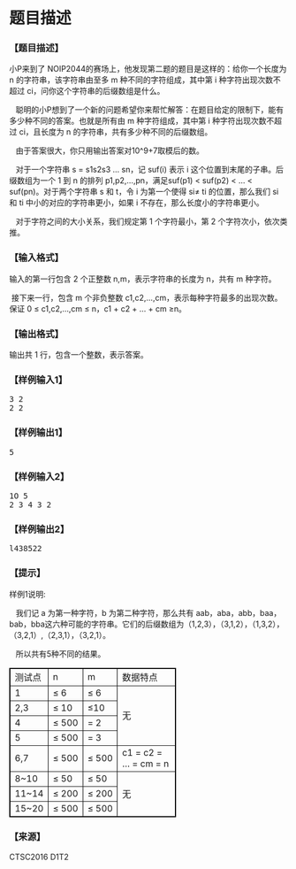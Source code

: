 # 题目描述


<h3>
【题目描述】
</h3>
<p>
小P来到了 NOIP2044的赛场上，他发现第二题的题目是这样的：给你一个长度为 n 的字符串，该字符串由至多 m 种不同的字符组成，其中第 i 种字符出现次数不超过 ci，问你这个字符串的后缀数组是什么。
</p>
<p>
   聪明的小P想到了一个新的问题希望你来帮忙解答：在题目给定的限制下，能有多少种不同的答案。也就是所有由 m 种字符组成，其中第 i 种字符出现次数不超过 ci，且长度为 n 的字符串，共有多少种不同的后缀数组。
</p>
<p>
   由于答案很大，你只用输出答案对10^9+7取模后的数。
</p>
<p>
   对于一个字符串 s = s1s2s3 … sn，记 suf(i) 表示 i 这个位置到末尾的子串。后缀数组为一个 1 到 n 的排列 p1,p2,…,pn，满足suf(p1) &lt; suf(p2) &lt; … &lt; suf(pn)。对于两个字符串 s 和 t，令 i 为第一个使得 si≠ ti 的位置，那么我们 si 和 ti 中小的对应的字符串更小，如果 i 不存在，那么长度小的字符串更小。
</p>
<p>
   对于字符之间的大小关系，我们规定第 1 个字符最小，第 2 个字符次小，依次类推。
</p>
<h3>
【输入格式】
</h3>
<p>
输入的第一行包含 2 个正整数 n,m，表示字符串的长度为 n，共有 m 种字符。
</p>
<p>
 接下来一行，包含 m 个非负整数 c1,c2,…,cm，表示每种字符最多的出现次数。保证 0 ≤ c1,c2,…,cm ≤ n，c1 + c2 + … + cm ≥n。
</p>
<h3>
【输出格式】
</h3>
<p>
输出共 1 行，包含一个整数，表示答案。
</p>
<h3>
【样例输入1】
</h3>
<pre>3 2
2 2
</pre>
<h3>
【样例输出1】
</h3>
<pre>5
</pre>
<h3>
【样例输入2】
</h3>
<pre>1O 5
2 3 4 3 2
</pre>
<h3>
【样例输出2】
</h3>
<pre>l438522
</pre>
<h3>
【提示】
</h3>
<p>
样例1说明:
</p>
<p>
   我们记 a 为第一种字符，b 为第二种字符，那么共有 aab，aba，abb，baa，bab，bba这六种可能的字符串。它们的后缀数组为（1,2,3），（3,1,2），（1,3,2），（3,2,1）,（2,3,1），（3,2,1）。
</p>
<p>
   所以共有5种不同的结果。
</p>
<p>
</p><table style="width:60%;" cellpadding="2" cellspacing="0" border="1" bordercolor="#000000">
<tbody>
<tr>
<td>
测试点
</td>
<td>
n
</td>
<td>
m
</td>
<td>
数据特点
</td>
</tr>
<tr>
<td>
1
</td>
<td>
≤ 6<br/>
</td>
<td>
≤ 6<br/>
</td>
<td rowspan="4">
无
</td>
</tr>
<tr>
<td>
2,3
</td>
<td>
≤ 10<br/>
</td>
<td>
≤10<br/>
</td>
</tr>
<tr>
<td>
4
</td>
<td>
≤ 500<br/>
</td>
<td>
= 2
</td>
</tr>
<tr>
<td>
5
</td>
<td>
≤ 500<br/>
</td>
<td>
= 3
</td>
</tr>
<tr>
<td>
6,7
</td>
<td>
≤ 500<br/>
</td>
<td>
≤ 500<br/>
</td>
<td>
c1 = c2 = … = cm = n
</td>
</tr>
<tr>
<td>
8~10
</td>
<td>
≤ 50<br/>
</td>
<td>
≤ 50<br/>
</td>
<td rowspan="3">
无
</td>
</tr>
<tr>
<td>
11~14
</td>
<td>
≤ 200<br/>
</td>
<td>
≤ 200<br/>
</td>
</tr>
<tr>
<td>
15~20
</td>
<td>
≤ 500<br/>
</td>
<td>
≤ 500<br/>
</td>
</tr>
</tbody>
</table>
<p></p>
<h3>
【来源】
</h3>
<p>
CTSC2016 D1T2
</p>
